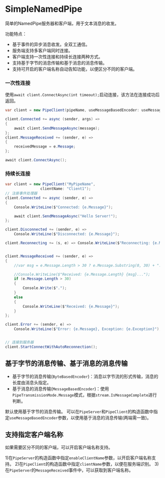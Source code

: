 ﻿# SimpleNamedPipe
简单的NamedPipe服务器和客户端，用于文本消息的收发。

功能特点：
- 基于事件的异步消息收发。全双工通信。
- 服务端支持多客户端同时连接。
- 客户端支持一次性连接和持续长连接两种方式。
- 支持基于字节的消息传输和基于消息的消息传输。
- 支持可开启的客户端名称自动告知功能，以便区分不同的客户端。


### 一次性连接
使用`await client.ConnectAsync(int timeout);`启动连接，该方法在连接成功后返回。
```csharp
var client = new PipeClient(pipeName, useMessageBasedEncoder: useMessageEncoder);

client.Connected += async (sender, args) =>
{
	await client.SendMessageAsync(message);
};
client.MessageReceived += (sender, e) =>
{
	receivedMessage = e.Message;
};

await client.ConnectAsync();
```

### 持续长连接
```csharp
var client = new PipeClient("MyPipeName",
				clientName: "Client1");
// 注册事件处理器
client.Connected += async (sender, e) =>
{
	Console.WriteLine($"Connected: {e.Message}");

	await client.SendMessageAsync("Hello Server!");
};

client.Disconnected += (sender, e) =>
	Console.WriteLine($"Disconnected: {e.Message}");

client.Reconnecting += (s, e) => Console.WriteLine($"Reconnecting: {e.Message}");


client.MessageReceived += (sender, e) =>
{
	//var msg = e.Message.Length > 30 ? e.Message.Substring(0, 30) + "..." : e.Message;

	//Console.WriteLine($"Received: {e.Message.Length} {msg}...");
	if (e.Message.Length > 30)
	{
		Console.Write($".");
	}
	else
	{
		Console.WriteLine($"Received: {e.Message}");
	}
};

client.Error += (sender, e) =>
	Console.WriteLine($"Error: {e.Message}, Exception: {e.Exception}");


// 连接到服务器
client.StartConnectWithAutoReconnection();
```

## 基于字节的消息传输、基于消息的消息传输

- 基于字节的消息传输(`ByteBasedEncoder`)：消息以字节流的形式传输，消息的长度由消息头指定。
- 基于消息的消息传输(`MessageBasedEncoder`)：使用`PipeTransmissionMode.Message`模式，根据`stream.IsMessageComplete`进行判断。

默认使用基于字节的消息传输。 
可以在`PipeServer`和`PipeClient`的构造函数中指定`useMessageBasedEncoder`参数，以使用基于消息的消息传输(两端需一致)。

## 支持指定客户端名称
如果需要区分不同的客户端，可以开启客户端名称支持。

1)在`PipeServer`的构造函数中指定`enableClientName`参数，以开启客户端名称支持。
2)在`PipeClient`的构造函数中指定`clientName`参数，以便在服务端识别。
3)在`PipeServer`的`MessageReceived`事件中，可以获取到客户端名称。